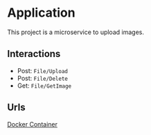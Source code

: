 # Application

This project is a microservice to upload images.


## Interactions
- Post: <code>File/Upload</code>
- Post: <code>File/Delete</code>
- Get: <code>File/GetImage</code>

## Urls
[Docker Container](https://hub.docker.com/repository/docker/lexicon420/ortisy-image-service)
